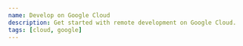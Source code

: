 ```yaml
---
name: Develop on Google Cloud
description: Get started with remote development on Google Cloud.
tags: [cloud, google]
---
```

